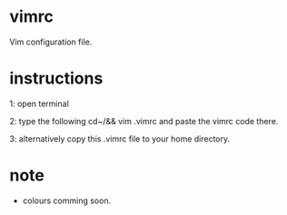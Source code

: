 # vimrc
Vim configuration file.

# instructions
1: open terminal

2: type the following cd~/&& vim .vimrc and paste the vimrc code there.

3: alternatively copy this .vimrc file to your home directory.

# note
* colours comming soon.
